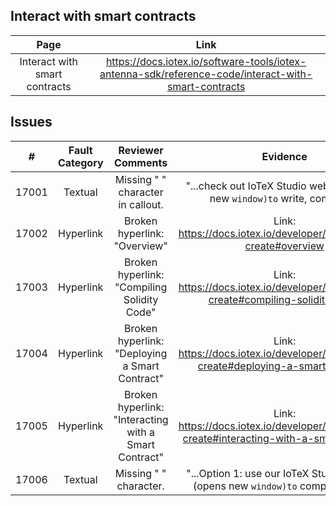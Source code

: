 
## Interact with smart contracts
| Page        | Link           |
| :-------------: | :-------------:  | 
| Interact with smart contracts | https://docs.iotex.io/software-tools/iotex-antenna-sdk/reference-code/interact-with-smart-contracts |


## Issues
| #   | Fault Category | Reviewer Comments | Evidence |
| :--: | :--: | :--: | :--: |
| 17001 | Textual | Missing " " character in callout. | "...check out IoTeX Studio web IDE (opens new `window)to` write, compile..." |
| 17002 | Hyperlink | Broken hyperlink: "Overview"  | Link: https://docs.iotex.io/developer/sdk/account-create#overview |
| 17003 | Hyperlink | Broken hyperlink: "Compiling Solidity Code"  | Link: https://docs.iotex.io/developer/sdk/account-create#compiling-solidity-code |
| 17004 | Hyperlink | Broken hyperlink: "Deploying a Smart Contract"  | Link: https://docs.iotex.io/developer/sdk/account-create#deploying-a-smart-contract |
| 17005 | Hyperlink | Broken hyperlink: "Interacting with a Smart Contract"  | Link: https://docs.iotex.io/developer/sdk/account-create#interacting-with-a-smart-contract |
| 17006 | Textual | Missing " " character. | "...Option 1: use our IoTeX Studio web IDE (opens new `window)to` compile your ..." |